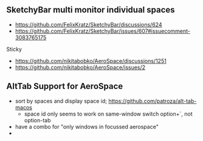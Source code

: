 ## SketchyBar multi monitor individual spaces

- https://github.com/FelixKratz/SketchyBar/discussions/624
- https://github.com/FelixKratz/SketchyBar/issues/607#issuecomment-3083765175

Sticky
- https://github.com/nikitabobko/AeroSpace/discussions/1251
- https://github.com/nikitabobko/AeroSpace/issues/2


## AltTab Support for AeroSpace

- sort by spaces and display space id; https://github.com/patroza/alt-tab-macos
  - space id only seems to work on same-window switch option+`, not option-tab
- have a combo for "only windows in focussed aerospace"
- 